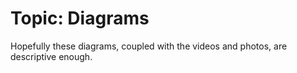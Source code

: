 # Topic: Diagrams

Hopefully these diagrams, coupled with the videos and photos, are descriptive enough.
